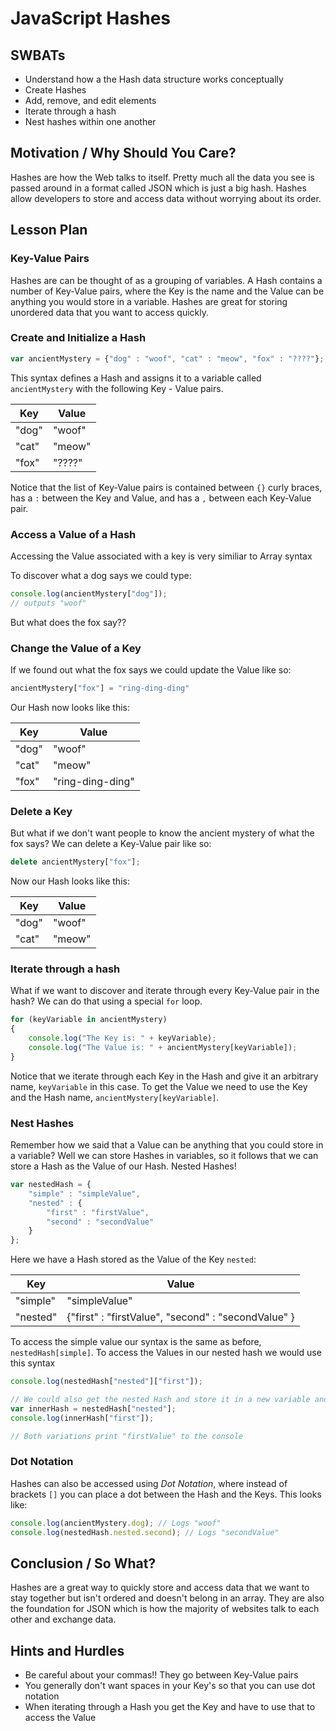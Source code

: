 # JavaScript Hashes

## SWBATs

+ Understand how a the Hash data structure works conceptually
+ Create Hashes
+ Add, remove, and edit elements
+ Iterate through a hash
+ Nest hashes within one another

## Motivation / Why Should You Care?

Hashes are how the Web talks to itself. Pretty much all the data you see is passed around in a format called JSON which is just a big hash. Hashes allow developers to store and access data without worrying about its order. 

## Lesson Plan

### Key-Value Pairs

Hashes are can be thought of as a grouping of variables. A Hash contains a number of Key-Value pairs, where the Key is the name and the Value can be anything you would store in a variable. Hashes are great for storing unordered data that you want to access quickly.

### Create and Initialize a Hash

```js
var ancientMystery = {"dog" : "woof", "cat" : "meow", "fox" : "????"};
```

This syntax defines a Hash and assigns it to a variable called `ancientMystery` with the following Key - Value pairs.

| Key   	| Value  	|
|-------	|--------	|
| "dog" 	| "woof" 	|
| "cat" 	| "meow" 	|
| "fox" 	| "????"  	| 

Notice that the list of Key-Value pairs is contained between `{}` curly braces, has a `:` between the Key and Value, and has a `,` between each Key-Value pair.

### Access a Value of a Hash

Accessing the Value associated with a key is very similiar to Array syntax

To discover what a dog says we could type:

```js
console.log(ancientMystery["dog"]);
// outputs "woof"
```

But what does the fox say??

### Change the Value of a Key

If we found out what the fox says we could update the Value like so:

```js
ancientMystery["fox"] = "ring-ding-ding"
```

Our Hash now looks like this:

| Key   	| Value  	|
|-------	|--------	|
| "dog" 	| "woof" 	|
| "cat" 	| "meow" 	|
| "fox" 	| "ring-ding-ding"  	|

### Delete a Key

But what if we don't want people to know the ancient mystery of what the fox says? We can delete a Key-Value pair like so:

```js
delete ancientMystery["fox"];
```

Now our Hash looks like this: 

| Key   	| Value  	|
|-------	|--------	|
| "dog" 	| "woof" 	|
| "cat" 	| "meow" 	|

### Iterate through a hash

What if we want to discover and iterate through every Key-Value pair in the hash? We can do that using a special `for` loop.

```js
for (keyVariable in ancientMystery)
{
	console.log("The Key is: " + keyVariable);
	console.log("The Value is: " + ancientMystery[keyVariable]);
}
```

Notice that we iterate through each Key in the Hash and give it an arbitrary name, `keyVariable` in this case. To get the Value we need to use the Key and the Hash name, `ancientMystery[keyVariable]`. 

### Nest Hashes

Remember how we said that a Value can be anything that you could store in a variable? Well we can store Hashes in variables, so it follows that we can store a Hash as the Value of our Hash. Nested Hashes! 

```js
var nestedHash = {
	"simple" : "simpleValue", 
	"nested" : {
		"first" : "firstValue", 
		"second" : "secondValue"
	} 
};
```

Here we have a Hash stored as the Value of the Key `nested`:

| Key   	| Value  	|
|-------	|--------	|
| "simple" 	| "simpleValue" 	|
| "nested" 	| {"first" : "firstValue", "second" : "secondValue" } 	|

To access the simple value our syntax is the same as before, `nestedHash[simple]`. To access the Values in our nested hash we would use this syntax

```js
console.log(nestedHash["nested"]["first"]);

// We could also get the nested Hash and store it in a new variable and use that:
var innerHash = nestedHash["nested"];
console.log(innerHash["first"]);

// Both variations print "firstValue" to the console
```

### Dot Notation

Hashes can also be accessed using *Dot Notation*, where instead of brackets `[]` you can place a dot between the Hash and the Keys.  This looks like:

```js
console.log(ancientMystery.dog); // Logs "woof"
console.log(nestedHash.nested.second); // Logs "secondValue"
```

## Conclusion / So What?

Hashes are a great way to quickly store and access data that we want to stay together but isn't ordered and doesn't belong in an array. They are also the foundation for JSON which is how the majority of websites talk to each other and exchange data.

## Hints and Hurdles

+ Be careful about your commas!! They go between Key-Value pairs
+ You generally don't want spaces in your Key's so that you can use dot notation
+ When iterating through a Hash you get the Key and have to use that to access the Value